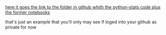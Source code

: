 [here it goes the link to the folder in github whith the python-stats code plus the former notebooks](https://github.com/blazaropinto/DS-2021---ENVIRONMENT-WOMEN-IN-TECH/tree/main/WIP)

that's just an example that you'll only may see if loged into your github as private for now
